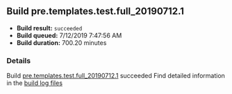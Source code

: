 ## Build pre.templates.test.full_20190712.1
- **Build result:** `succeeded`
- **Build queued:** 7/12/2019 7:47:56 AM
- **Build duration:** 700.20 minutes
### Details
Build [pre.templates.test.full_20190712.1](https://winappstudio.visualstudio.com/web/build.aspx?pcguid=a4ef43be-68ce-4195-a619-079b4d9834c2&builduri=vstfs%3a%2f%2f%2fBuild%2fBuild%2f29552) succeeded
Find detailed information in the [build log files](https://uwpctdiags.blob.core.windows.net/buildlogs/pre.templates.test.full_20190712.1_logs.zip)
